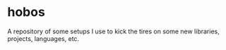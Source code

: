 hobos
=====

A repository of some setups I use to kick the tires on some new libraries, projects, languages, etc.
